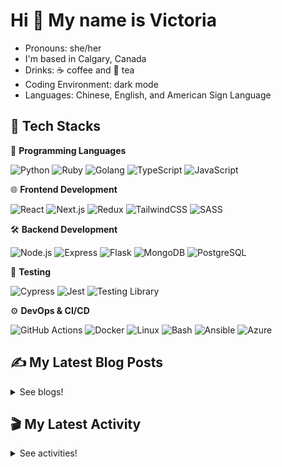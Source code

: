 # Hi 👋 My name is Victoria

- Pronouns: she/her
- I'm based in Calgary, Canada
- Drinks: ☕ coffee and 🍵 tea
- Coding Environment: dark mode
- Languages: Chinese, English, and American Sign Language

## 💼 Tech Stacks

📝 **Programming Languages**

![Python](https://img.shields.io/badge/Python-3776AB.svg?style=for-the-badge&logo=Python&logoColor=white) ![Ruby](https://img.shields.io/badge/Ruby-CC342D.svg?style=for-the-badge&logo=Ruby&logoColor=white) ![Golang](https://img.shields.io/badge/Go-00ADD8.svg?style=for-the-badge&logo=Go&logoColor=white) ![TypeScript](https://img.shields.io/badge/TypeScript-3178C6.svg?style=for-the-badge&logo=TypeScript&logoColor=white)  ![JavaScript](https://img.shields.io/badge/JavaScript-F7DF1E.svg?style=for-the-badge&logo=JavaScript&logoColor=black)  

🌐 **Frontend Development**

![React](https://img.shields.io/badge/React-61DAFB.svg?style=for-the-badge&logo=React&logoColor=black)  ![Next.js](https://img.shields.io/badge/Next.js-000000.svg?style=for-the-badge&logo=nextdotjs&logoColor=white)  ![Redux](https://img.shields.io/badge/Redux-764ABC.svg?style=for-the-badge&logo=Redux&logoColor=white) ![TailwindCSS](https://img.shields.io/badge/Tailwind%20CSS-06B6D4.svg?style=for-the-badge&logo=Tailwind-CSS&logoColor=white)  ![SASS](https://img.shields.io/badge/Sass-CC6699.svg?style=for-the-badge&logo=Sass&logoColor=white)

🛠 **Backend Development**

![Node.js](https://img.shields.io/badge/Node.js-339933?style=for-the-badge&logo=nodedotjs&logoColor=white)  ![Express](https://img.shields.io/badge/Express.js-000000?style=for-the-badge&logo=express&logoColor=white)  ![Flask](https://img.shields.io/badge/Flask-000000.svg?style=for-the-badge&logo=Flask&logoColor=white) ![MongoDB](https://img.shields.io/badge/MongoDB-4EA94B?style=for-the-badge&logo=mongodb&logoColor=white)  ![PostgreSQL](https://img.shields.io/badge/PostgreSQL-4169E1.svg?style=for-the-badge&logo=PostgreSQL&logoColor=white)

🧪 **Testing**

![Cypress](https://img.shields.io/badge/Cypress-17202C.svg?style=for-the-badge&logo=Cypress&logoColor=white)  ![Jest](https://img.shields.io/badge/Jest-C21325?style=for-the-badge&logo=jest&logoColor=white)  ![Testing Library](https://img.shields.io/badge/Testing%20Library-E33332.svg?style=for-the-badge&logo=Testing-Library&logoColor=white)  

⚙️ **DevOps & CI/CD** 

![GitHub Actions](https://img.shields.io/badge/GitHub%20Actions-2088FF.svg?style=for-the-badge&logo=GitHub-Actions&logoColor=white)  ![Docker](https://img.shields.io/badge/Docker-2496ED.svg?style=for-the-badge&logo=Docker&logoColor=white)  ![Linux](https://img.shields.io/badge/Linux-FCC624.svg?style=for-the-badge&logo=Linux&logoColor=black)  ![Bash](https://img.shields.io/badge/GNU%20Bash-4EAA25.svg?style=for-the-badge&logo=GNU-Bash&logoColor=white)  ![Ansible](https://img.shields.io/badge/Ansible-EE0000.svg?style=for-the-badge&logo=Ansible&logoColor=white) ![Azure](https://img.shields.io/badge/Azure-0089D6.svg?style=for-the-badge&logo=AzureS&logoColor=white)

## ✍️ My Latest Blog Posts

<details close>
<summary>See blogs!</summary>
  
<!-- BLOG-POST-LIST:START -->
 - 💯 [August Reflection 2025](https://victoriacheng15.vercel.app/blog/august-reflection-2025)
 - 🌮 [Understanding Data Modeling](https://victoriacheng15.vercel.app/blog/understanding-data-modeling)
 - 💫 [Understanding HTTP Methods and Status](https://victoriacheng15.vercel.app/blog/understanding-http-methods-and-status)
 - 💫 [From Pi to Cloud Automation](https://victoriacheng15.vercel.app/blog/from-pi-to-cloud-automation)
 - 🌮 [July Reflection 2025](https://victoriacheng15.vercel.app/blog/july-reflection-2025)<!-- BLOG-POST-LIST:END -->

</details>

## 🎬 My Latest Activity

<details close>
<summary>See activities!</summary>

<!--RECENT_ACTIVITY:start-->
1. 💪 Opened PR [#10](https://github.com/victoriacheng15hub/platform-actions/pull/10) in [victoriacheng15hub/platform-actions](https://github.com/victoriacheng15hub/platform-actions)
2. ⬆️ Pushed 1 commit(s) to [victoriacheng15hub/platform-actions](https://github.com/victoriacheng15hub/platform-actions)
3. 🎉 Merged PR [#9](https://github.com/victoriacheng15hub/platform-actions/pull/9) in [victoriacheng15hub/platform-actions](https://github.com/victoriacheng15hub/platform-actions)
4. ⬆️ Pushed 1 commit(s) to [victoriacheng15hub/platform-actions](https://github.com/victoriacheng15hub/platform-actions)
5. 💪 Opened PR [#9](https://github.com/victoriacheng15hub/platform-actions/pull/9) in [victoriacheng15hub/platform-actions](https://github.com/victoriacheng15hub/platform-actions)
<!--RECENT_ACTIVITY:end-->

</details>
